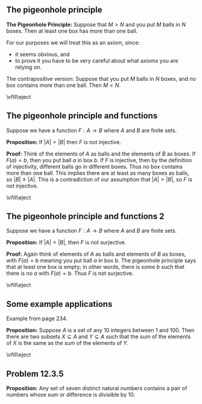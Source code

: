 ## The pigeonhole principle

**The Pigeonhole Principle:** Suppose that $M>N$ and you put $M$ balls in $N$ boxes.  Then at least
one box has more than one ball.

For our purposes we will treat this as an axiom, since:

- it seems obvious, and
- to prove it you have to be very careful about what axioms you are relying on.

The contrapositive version:  Suppose that you put $M$ balls in $N$ boxes, and no box contains more than
one ball.  Then $M<N$.

\vfill\eject

## The pigeonhole principle and functions

Suppose we have a function $F:A\to B$ where $A$ and $B$ are finite sets.

**Proposition:** If $|A|>|B|$ then $F$ is not injective.

**Proof:** Think of the elements of $A$ as balls and the elements of $B$ as boxes.  If $F(a)=b$, then
you put ball $a$ in box $b$.  If $F$ is injective, then by the definition of injectivity, different
balls go in different boxes. Thus no box contains more than one ball.  This implies there are at least
as many boxes as balls, so $|B|\ge |A|$.  This is a contradiction of our assumption that $|A|>|B|$, so
$F$ is not injective.

\vfill\eject

## The pigeonhole principle and functions 2

Suppose we have a function $F:A\to B$ where $A$ and $B$ are finite sets.

**Proposition:** If $|A|<|B|$, then $F$ is not surjective.  

**Proof:** Again think of elements of $A$ as balls and elements of $B$ as boxes, with $F(a)=b$ meaning
you put ball $a$ in box $b$.  The pigeonhole principle says that at least one box is empty; in other words,
there is some $b$ such that there is no $a$ with $F(a)=b$.  Thus $F$ is not surjective.

\vfill\eject

## Some example applications

Example from page 234.

**Proposition:** Suppose $A$ is a set of any $10$ integers between $1$ and $100$.  Then there are two
subsets $X\subseteq A$ and $Y\subseteq A$ such that the sum of the elements of $X$ is the same as the
sum of the  elements of $Y$.

\vfill\eject


## Problem 12.3.5

**Proposition:** Any set of seven distinct natural numbers contains a pair of numbers whose sum
or difference is divisible by $10$.


